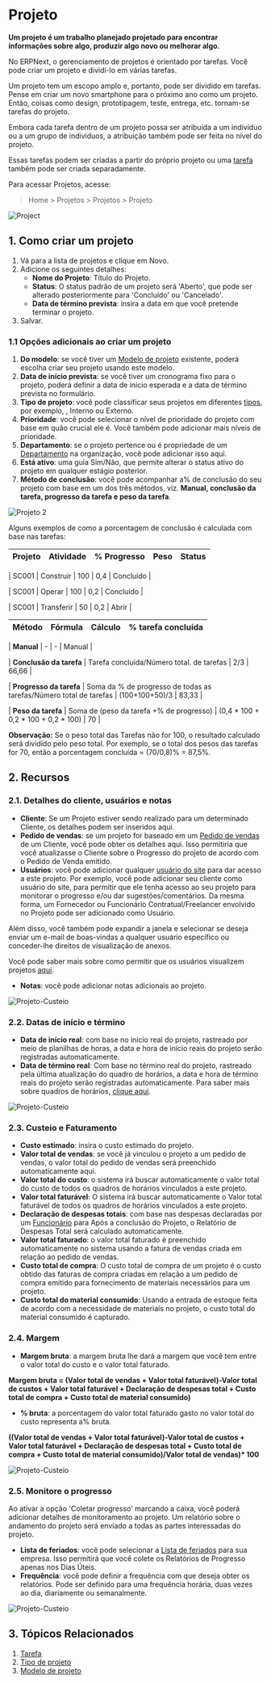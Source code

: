 # Projeto



**Um projeto é um trabalho planejado projetado para encontrar informações sobre algo, produzir algo novo ou melhorar algo.**


No ERPNext, o gerenciamento de projetos é orientado por tarefas. Você pode criar um projeto e dividi-lo em várias tarefas.


Um projeto tem um escopo amplo e, portanto, pode ser dividido em tarefas. Pense em criar um novo smartphone para o próximo ano como um projeto. Então, coisas como design, prototipagem, teste, entrega, etc. tornam-se tarefas do projeto.


Embora cada tarefa dentro de um projeto possa ser atribuída a um indivíduo ou a um grupo de indivíduos, a atribuição também pode ser feita no nível do projeto.


Essas tarefas podem ser criadas a partir do próprio projeto ou uma [tarefa](/docs/pt/projects/tasks.html) também pode ser criada separadamente.


Para acessar Projetos, acesse:


> Home > Projetos > Projetos > Projeto


![Project](/files/projects-project-intro7cb73c.png)


## 1. Como criar um projeto


1. Vá para a lista de projetos e clique em Novo.
2. Adicione os seguintes detalhes:
	* **Nome do Projeto**: Título do Projeto.
	* **Status**: O status padrão de um projeto será 'Aberto', que pode ser alterado posteriormente para 'Concluído' ou 'Cancelado'.
	* **Data de término prevista**: insira a data em que você pretende terminar o projeto.
3. Salvar.


### 1.1 Opções adicionais ao criar um projeto


1. **Do modelo**: se você tiver um [Modelo de projeto](/docs/pt/projects/project-template) existente, poderá escolha criar seu projeto usando este modelo.
2. **Data de início prevista**: se você tiver um cronograma fixo para o projeto, poderá definir a data de início esperada e a data de término prevista no formulário.
3. **Tipo de projeto**: você pode classificar seus projetos em diferentes [tipos](/docs/pt/projects/project-type), por exemplo, , Interno ou Externo.
4. **Prioridade**: você pode selecionar o nível de prioridade do projeto com base em quão crucial ele é. Você também pode adicionar mais níveis de prioridade.
5. **Departamento**: se o projeto pertence ou é propriedade de um [Departamento](/docs/pt/human-resources/department) na organização, você pode adicionar isso aqui.
6. **Está ativo**: uma guia Sim/Não, que permite alterar o status ativo do projeto em qualquer estágio posterior.
7. **Método de conclusão**: você pode acompanhar a% de conclusão do seu projeto com base em um dos três métodos, viz. **Manual, conclusão da tarefa, progresso da tarefa e peso da tarefa**.


![Projeto 2](/files/project-proj.png)


Alguns exemplos de como a porcentagem de conclusão é calculada com base nas tarefas:



| Projeto | Atividade | % Progresso | Peso | Status |
| --- | --- | --- | --- | --- |

| SC001 | Construir | 100 | 0,4 | Concluído |

| SC001 | Operar | 100 | 0,2 | Concluído |

| SC001 | Transferir | 50 | 0,2 | Abrir |





| Método | Fórmula | Cálculo | % tarefa concluída |
| --- | --- | --- | --- |

| **Manual** | - | - | Manual |

| **Conclusão da tarefa** | Tarefa concluída/Número total. de tarefas | 2/3 | 66,66 |

| **Progresso da tarefa** | Soma da % de progresso de todas as tarefas/Número total de tarefas | (100+100+50)/3 | 83,33 |

| **Peso da tarefa** | Soma de (peso da tarefa +% de progresso) | (0,4 \* 100 + 0,2 \* 100 + 0,2 \* 100) | 70 |


**Observação:** Se o peso total das Tarefas não for 100, o resultado calculado será dividido pelo peso total.
Por exemplo, se o total dos pesos das tarefas for 70, então a porcentagem concluída = (70/0,8)% = 87,5%.


## 2. Recursos


### 2.1. Detalhes do cliente, usuários e notas


* **Cliente**: Se um Projeto estiver sendo realizado para um determinado Cliente, os detalhes podem ser inseridos aqui.
* **Pedido de vendas**: se um projeto for baseado em um [Pedido de vendas](/docs/pt/selling/sales-order) de um Cliente, você pode obter os detalhes aqui. Isso permitiria que você atualizasse o Cliente sobre o Progresso do projeto de acordo com o Pedido de Venda emitido.
* **Usuários**: você pode adicionar qualquer  [usuário do site](/docs/pt/setting-up/users-and-permissions/adding-users) para dar acesso a este projeto. Por exemplo, você pode adicionar seu cliente como usuário do site, para permitir que ele tenha acesso ao seu projeto para monitorar o progresso e/ou dar sugestões/comentários. Da mesma forma, um Fornecedor ou Funcionário Contratual/Freelancer envolvido no Projeto pode ser adicionado como Usuário.


Além disso, você também pode expandir a janela e selecionar se deseja enviar um e-mail de boas-vindas a qualquer usuário específico ou conceder-lhe direitos de visualização de anexos.


Você pode saber mais sobre como permitir que os usuários visualizem projetos [aqui](/docs/pt/projects/project-customer-portal).
* **Notas**: você pode adicionar notas adicionais ao projeto.


![Projeto-Custeio](/files/projects-customer-users-notes.png)


### 2.2. Datas de início e término


* **Data de início real**: com base no início real do projeto, rastreado por meio de planilhas de horas, a data e hora de início reais do projeto serão registradas automaticamente.
* **Data de término real**: Com base no término real do projeto, rastreado pela última atualização do quadro de horários, a data e hora de término reais do projeto serão registradas automaticamente. Para saber mais sobre quadros de horários, [clique aqui](/docs/pt/projects/timesheets/).


![Projeto-Custeio](/files/projects-start-time-end-time.png)


### 2.3. Custeio e Faturamento


* **Custo estimado**: insira o custo estimado do projeto.
* **Valor total de vendas**: se você já vinculou o projeto a um pedido de vendas, o valor total do pedido de vendas será preenchido automaticamente aqui.
* **Valor total do custo**: o sistema irá buscar automaticamente o valor total do custo de todos os quadros de horários vinculados a este projeto.
* **Valor total faturável**: O sistema irá buscar automaticamente o Valor total faturável de todos os quadros de horários vinculados a este projeto.
* **Declaração de despesas totais**: com base nas despesas declaradas por um [Funcionário](/docs/pt/human-resources/employee) para Após a conclusão do Projeto, o Relatório de Despesas Total será calculado automaticamente.
* **Valor total faturado**: o valor total faturado é preenchido automaticamente no sistema usando a fatura de vendas criada em relação ao pedido de vendas.
* **Custo total de compra**: O custo total de compra de um projeto é o custo obtido das faturas de compra criadas em relação a um pedido de compra emitido para fornecimento de materiais necessários para um projeto.
* **Custo total do material consumido**: Usando a entrada de estoque feita de acordo com a necessidade de materiais no projeto, o custo total do material consumido é capturado.


### 2.4. Margem


* **Margem bruta**: a margem bruta lhe dará a margem que você tem entre o valor total do custo e o valor total faturado.


**Margem bruta = (Valor total de vendas + Valor total faturável)-Valor total de custos + Valor total faturável + Declaração de despesas total + Custo total de compra + Custo total de material consumido)**
* **% bruta**: a porcentagem do valor total faturado gasto no valor total do custo representa a% bruta.


**((Valor total de vendas + Valor total faturável)-Valor total de custos + Valor total faturável + Declaração de despesas total + Custo total de compra + Custo total de material consumido)/Valor total de vendas)\* 100**


![Projeto-Custeio](/files/projects-costing-and-billing.png)


### 2.5. Monitore o progresso


Ao ativar a opção 'Coletar progresso' marcando a caixa, você poderá adicionar detalhes de monitoramento ao projeto. Um relatório sobre o andamento do projeto será enviado a todas as partes interessadas do projeto.


* **Lista de feriados**: você pode selecionar a [Lista de feriados](/docs/pt/human-resources/holiday-list) para sua empresa. Isso permitirá que você colete os Relatórios de Progresso apenas nos Dias Úteis.
* **Frequência**: você pode definir a frequência com que deseja obter os relatórios. Pode ser definido para uma frequência horária, duas vezes ao dia, diariamente ou semanalmente.


![Projeto-Custeio](/files/projects-monitor-progress.png)


## 3. Tópicos Relacionados


1. [Tarefa](/docs/pt/projects/tasks)
2. [Tipo de projeto](/docs/pt/projects/project-type)
3. [Modelo de projeto](/docs/pt/projects/project-template)



